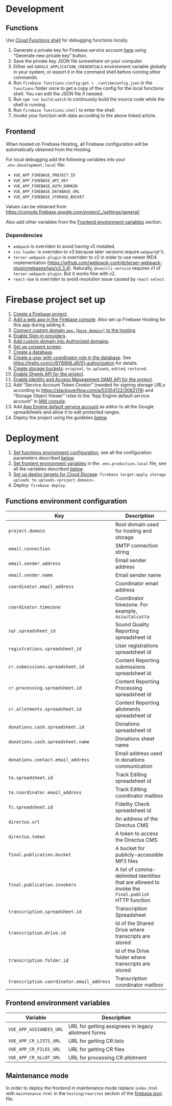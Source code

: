 # Development

## Functions

Use [Cloud Functions shell](https://firebase.google.com/docs/functions/local-emulator) for debugging functions locally.

1. Generate a private key for Firebase service account [here](https://console.firebase.google.com/project/_/settings/serviceaccounts/adminsdk) using “Generate new private key” button.
1. Save the private key JSON file somewhere on your computer.
1. Either set `GOOGLE_APPLICATION_CREDENTIALS` environment variable globally in your system, or export it in the command shell before running other commands.
1. Run `firebase functions:config:get > .runtimeconfig.json` in the `functions` folder once to get a copy of the config for the local functions shell. You can edit the JSON file if needed.
1. Run `npm run build:watch` to continuosly build the source code while the shell is running.
1. Run `firebase functions:shell` to enter the shell.
1. Invoke your function with data according to the above linked article.

## Frontend

When hosted on Firebase Hosting, all Firebase configuration will be automatically obtained from the Hosting.

For local debugging add the following variables into your `.env.development.local` file:

- `VUE_APP_FIREBASE_PROJECT_ID`
- `VUE_APP_FIREBASE_API_KEY`
- `VUE_APP_FIREBASE_AUTH_DOMAIN`
- `VUE_APP_FIREBASE_DATABASE_URL`
- `VUE_APP_FIREBASE_STORAGE_BUCKET`

Values can be obtained from https://console.firebase.google.com/project/_/settings/general/

Also add other variables from the [Frontend environment variables](#frontend-environment-variables) section.

### Dependencies

- `webpack` is overriden to avoid having v5 installed.
- `css-loader` is overriden to v3 because later versions require `webpack@^5`.
- `terser-webpack-plugin` is overriden to v2 in order to use newer MD4 implementation (https://github.com/webpack-contrib/terser-webpack-plugin/releases/tag/v2.3.4). Naturally, `@vue/cli-service` requires v1 of `terser-webpack-plugin`. But it works fine with v2.
- `react-dom` is overriden to avoid resolution issue caused by `react-select`.

# Firebase project set up

1. [Create a Firebase project](https://console.firebase.google.com).
1. [Add a web app in the Firebase console](https://console.firebase.google.com/project/_/settings/general/). Also set up Firebase Hosting for this app during adding it.
1. [Connect custom domain `app.[base domain]` to the hosting](https://console.firebase.google.com/project/_/hosting/main).
1. [Enable Sign-in providers](https://console.firebase.google.com/project/_/authentication/providers).
1. [Add custom domain into Authorized domains](https://console.firebase.google.com/project/_/authentication/providers).
1. [Set up consent screen](https://console.developers.google.com/apis/credentials/consent).
1. [Create a database](https://console.firebase.google.com/project/_/database).
1. [Create a user with coordinator role in the database](https://console.firebase.google.com/project/_/database/_/data/users). See https://trello.com/c/6Y8W4LsR/51-authorization for details.
1. [Create storage buckets](https://console.firebase.google.com/project/_/storage/_/files): `original`, `te.uploads`, `edited`, `restored`.
1. [Enable Sheets API for the project](https://console.developers.google.com/apis/api/sheets.googleapis.com/overview).
1. [Enable Identity and Access Management (IAM) API for the project](https://console.developers.google.com/apis/api/iam.googleapis.com/overview).
1. Add “Service Account Token Creator” (needed for signing storage URLs according to https://stackoverflow.com/a/53354122/3082178) and “Storage Object Viewer” roles to the “App Engine default service account” in [IAM console](https://console.cloud.google.com/iam-admin/iam).
1. Add [App Engine default service account](https://console.developers.google.com/apis/api/sheets.googleapis.com/credentials) as editor to all the Google spreadsheets and allow it to edit protected ranges.
1. Deploy the project using the guidelies [below](#deployment).

# Deployment

1. [Set functions environment configuration](https://firebase.google.com/docs/functions/config-env), see all the configuration parameters described [below](#functions-environment-configuration).
1. [Set frontent environment variables](https://cli.vuejs.org/guide/mode-and-env.html) in the `.env.production.local` file, see all the variables described [below](#frontend-environment-variables).
1. [Set up deploy targets for Cloud Storage](https://firebase.google.com/docs/cli/targets#set-up-deploy-target-storage-database): `firebase target:apply storage uploads te.uploads.<project.domain>`.
1. Deploy: `firebase deploy`.

## Functions environment configuration

| Key                                       | Description                                                                                       |
| ----------------------------------------- | ------------------------------------------------------------------------------------------------- |
| `project.domain`                          | Root domain used for hosting and storage                                                          |
| `email.connection`                        | SMTP connection string                                                                            |
| `email.sender.address`                    | Email sender address                                                                              |
| `email.sender.name`                       | Email sender name                                                                                 |
| `coordinator.email_address`               | Coordinator email address                                                                         |
| `coordinator.timezone`                    | Coordinator timezone. For example, `Asia/Calcutta`                                                |
| `sqr.spreadsheet_id`                      | Sound Quality Reporting spreadsheet id                                                            |
| `registrations.spreadsheet_id`            | User registrations spreadsheet id                                                                 |
| `cr.submissions.spreadsheet.id`           | Content Reporting submissions spreadsheet id                                                      |
| `cr.processing.spreadsheet.id`            | Content Reporting Processing spreadsheet id                                                       |
| `cr.allotments.spreadsheet.id`            | Content Reporting allotments spreadsheet id                                                       |
| `donations.cash.spreadsheet.id`           | Donations spreadsheet id                                                                          |
| `donations.cash.spreadsheet.name`         | Donations sheet name                                                                              |
| `donations.contact.email_address`         | Email address used in donations communication                                                     |
| `te.spreadsheet.id`                       | Track Editing spreadsheet id                                                                      |
| `te.coordinator.email_address`            | Track Editing coordinator mailbox                                                                 |
| `fc.spreadsheet.id`                       | Fidelity Check spreadsheet id                                                                     |
| `directus.url`                            | An address of the Directus CMS                                                                    |
| `directus.token`                          | A token to access the Directus CMS                                                                |
| `final.publication.bucket`                | A bucket for publicly-accessible MP3 files                                                        |
| `final.publication.invokers`              | A list of comma-delimited identities that are allowed to invoke the `Final.publish` HTTP function |
| `transcription.spreadsheet.id`            | Transcription Spreadsheet                                                                         |
| `transcription.drive.id`                  | Id of the Shared Drive where transcripts are stored                                               |
| `transcription.folder.id`                 | Id of the Drive folder where transcripts are stored                                               |
| `transcription.coordinator.email_address` | Transcription coordinator mailbox                                                                 |

## Frontend environment variables

| Variable                | Description                                         |
| ----------------------- | --------------------------------------------------- |
| `VUE_APP_ASSIGNEES_URL` | URL for getting assignees in legacy allotment forms |
| `VUE_APP_CR_LISTS_URL`  | URL for getting CR lists                            |
| `VUE_APP_CR_FILES_URL`  | URL for getting CR files                            |
| `VUE_APP_CR_ALLOT_URL`  | URL for processing CR allotment                     |

## Maintenance mode

In order to deploy the frontend in maintenance mode replace `index.html` with `maintenance.html` in the `hosting/rewrites` section of the [firebase.json](firebase.json) file.
